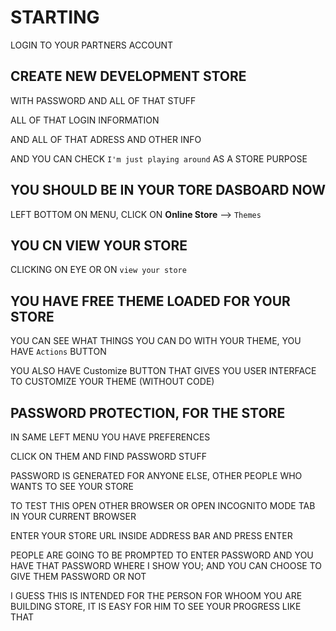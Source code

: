 # STARTING

LOGIN TO YOUR PARTNERS ACCOUNT

## CREATE NEW DEVELOPMENT STORE 

WITH PASSWORD AND ALL OF THAT STUFF

ALL OF THAT LOGIN INFORMATION

AND ALL OF THAT ADRESS AND OTHER INFO

AND YOU CAN CHECK `I'm just playing around` AS A STORE PURPOSE

## YOU SHOULD BE IN YOUR TORE DASBOARD NOW

LEFT BOTTOM ON MENU, CLICK ON **Online Store** --> `Themes`

## YOU CN VIEW YOUR STORE

CLICKING ON EYE OR ON `view your store`

## YOU HAVE FREE THEME LOADED FOR YOUR STORE

YOU CAN SEE WHAT THINGS YOU CAN DO WITH YOUR THEME, YOU HAVE `Actions` BUTTON

YOU ALSO HAVE Customize BUTTON THAT GIVES YOU USER INTERFACE TO CUSTOMIZE YOUR THEME (WITHOUT CODE)

## PASSWORD PROTECTION, FOR THE STORE

IN SAME LEFT MENU YOU HAVE PREFERENCES

CLICK ON THEM AND FIND PASSWORD STUFF

PASSWORD IS GENERATED FOR ANYONE ELSE, OTHER PEOPLE WHO WANTS TO SEE YOUR STORE

TO TEST THIS OPEN OTHER BROWSER OR OPEN INCOGNITO MODE TAB IN YOUR CURRENT BROWSER

ENTER YOUR STORE URL INSIDE ADDRESS BAR AND PRESS ENTER

PEOPLE ARE GOING TO BE PROMPTED TO ENTER PASSWORD AND YOU HAVE THAT PASSWORD WHERE I SHOW YOU; AND YOU CAN CHOOSE TO GIVE THEM PASSWORD OR NOT

I GUESS THIS IS INTENDED FOR THE PERSON FOR WHOOM YOU ARE BUILDING STORE, IT IS EASY FOR HIM TO SEE YOUR PROGRESS LIKE THAT

